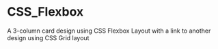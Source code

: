 # CSS_Flexbox
  A 3-column card design using CSS Flexbox  Layout with a link to another design using CSS Grid layout
